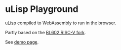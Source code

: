 # uLisp Playground

[uLisp](http://www.ulisp.com) compiled to WebAssembly to run in the browser.

Partly based on the [BL602 RISC-V fork](https://github.com/lupyuen/ulisp-bl602).

See [demo page](https://eliot-akira.github.io/ulisp-wasm/).
